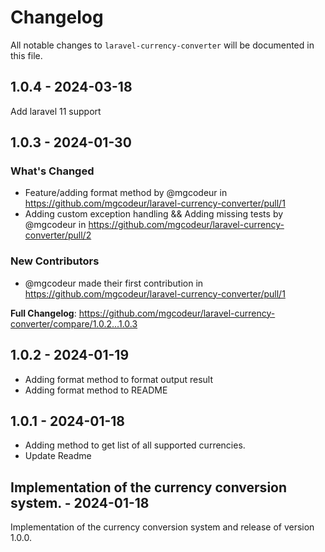 # Changelog

All notable changes to `laravel-currency-converter` will be documented in this file.

## 1.0.4 - 2024-03-18

Add laravel 11 support

## 1.0.3 - 2024-01-30

### What's Changed

* Feature/adding format method by @mgcodeur in https://github.com/mgcodeur/laravel-currency-converter/pull/1
* Adding custom exception handling && Adding missing tests by @mgcodeur in https://github.com/mgcodeur/laravel-currency-converter/pull/2

### New Contributors

* @mgcodeur made their first contribution in https://github.com/mgcodeur/laravel-currency-converter/pull/1

**Full Changelog**: https://github.com/mgcodeur/laravel-currency-converter/compare/1.0.2...1.0.3

## 1.0.2 - 2024-01-19

- Adding format method to format output result
- Adding format method to README

## 1.0.1 - 2024-01-18

- Adding method to get list of all supported currencies.
- Update Readme

## Implementation of the currency conversion system. - 2024-01-18

Implementation of the currency conversion system and release of version 1.0.0.
